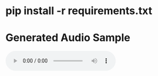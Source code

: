 # pip install -r requirements.txt

# Generated Audio Sample
<audio controls>
  <source src="Audio/Output/Combined_Audio2025_07_07_10_10_12.wav" type="audio/mpeg">
  Your browser does not support the audio element.
</audio>